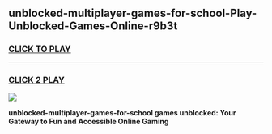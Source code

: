 
## unblocked-multiplayer-games-for-school-Play-Unblocked-Games-Online-r9b3t
<h3>
<a href="https://premium76.site?title=unblocked-multiplayer-games-for-school&ref=24A">CLICK TO PLAY</a></h3>
<hr>

<h3>
<a href="https://premium76.site?title=unblocked-multiplayer-games-for-school&ref=24A">CLICK 2 PLAY</a>
  
</h3>

<a href="https://premium76.site?title=unblocked-multiplayer-games-for-school&ref=24A"><img src="https://clearcache.store/games.png"></a>


**unblocked-multiplayer-games-for-school games unblocked: Your Gateway to Fun and Accessible Online Gaming**
